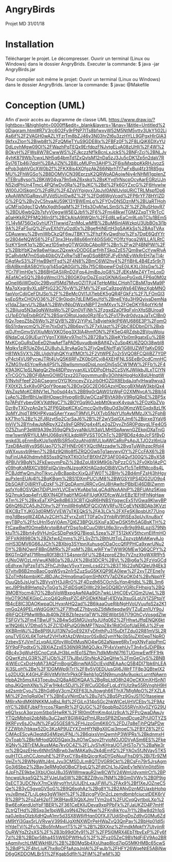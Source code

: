 # AngryBirds
Projet MD 
31/01/18

# Installation
Télécharger le projet.
Le décompresser.
Ouvrir un terminal (Linux ou Windows) dans le dossier AngryBrids.
Executer la commande:
$ java -jar AngryBirds.jar

Pour compiler soit même le projet: 
Ouvrir un terminal (Linux ou Windows) dans le dossier AngryBrids.
lancer la commande:
$ javac @Makefile


# Conception (UML)
Afin d'avoir accès au diagramme de classe UML
https://www.draw.io/?lightbox=1&highlight=0000ff&edit=_blank&layers=1&nav=1&title=Untitled%20Diagram.html#R7V3rc6O2Fv9rPNP7ITs8bfwxyW52M5NtM5vttv3UkY1i02LjAs6jf%2F2VAGH0wAZLYFzrTm8bZJ46v3N03hrZt6u3zzHYLL9GPgxHlrGIA39kfxxZlon%2Bjwb8t%2FzQMieTYuS9GDE8Ix%2FBFz0F%2F8LiQjK6DXyYUDdLoyhMgw09OI%2FWazhPqTEQx9ErfdpzFNJvtgELyA08zUHIj%2F4W%2BOkyH%2FWs8W78CwwWS%2FJkczzNf1kBcnLxJckS%2BNFrZcj%2BNLJv4yhK879Wb7cwxLNH5q64bmTd1ZxQvlsM12nDa5zJ3Ju5cDK1Zp5n2daV7RSvl76Tb46j7dqH%2BAJjZN%2B8LoMUPm3AHP%2F6isiMxpbpKkRHJvozSePob3gbhVGcXW0b2f%2FKX8is4XOfgzAkZ66jNbrhTf7wFxBui4fz31R85guMU%2FhWGSo%2B8DOMVjCN39EprzsK2QRWoADAojwNjy4rNHMI1gpIenZxTEBru8ysoj%2BKiW04ya79n5xkZ6xskq%2BsKYvd1rNscpOcvAarEGRzUJnN52idPhUn4TmcL4PQfwDv0Ra%2FbJKC%2Bd%2Fk6GYZxcG%2F6HywIwWI00JOISkgnO%2FdRU%2F4ZsVjYpigyx7JpJvl0ANIUvIqURiCTRLMspfDp6xAvAjWN1GaRqviJPJVd5UnI0w8Z%2F%2FDd6WgVcqd%2FP6rYF78HYIZDG%2FQ%2By2yC5hvaAU59K13YBWEmLg%2FYOyDNSDznM%2BUaRTHohuCMFis0dgcTQyMxXgdh5gaM%2FTHIs3OyAfwLSmSj%2F%2FZRuSHqyR7%2BDU6wbQ2b7sfyV0egwW5EQJbfi%2F6%2Fmi48kwlTGM2ZxqTYRrTcCa0aHKkRZPFMQ36lnSf%2BCkAIsA9IWQIn%2FEd8LwEaCm9LobTCIu1BEm5YL14yM756OxGvhUf7tTIwwjd7znMoLwMfB%2BuM6inIAWzkpU3UbBOs3l1b9A%2FaF5ujQ%2FuyEXfdYuOzd0x%2BgefHiNErtH3gSAjKkSs%2BAqTVAxCDAuwwu%2ByniWbCkzQF6wJTBKY%2FhzFKyQwdhiq%2Fs7DqE6QdYYror2804eNQWS6%2FsT3nx3Hxy88s66mY40i5Si6CYO1fzYgcq2WILLA1LRtC5izKYSmK1q%2BCwz1D5whgOTWGl0bCAboRP%2Bn%2Fw2P4BNPWl%2Fz%2BlbYbK2w9a6wHaucZQxwkyDODGEarfHhTSkqZzE57Qm8wCcYvwRIyA9CaRvbtM7m0Sqb40jbOVZxRwTsBTwgDSq8Bf0FJFyEhNEyWkRrEH7ajTI4rDAgfAvS3%2FHwB9eYFsd%2F4N8%2BmC6Wl2hy4%2FfiBHL4B4Ez5r9r7IrBiAlBkmBA58OYIcgj1j45qQA0Gil%2Bx7f5C6bpewFOsE0jLKXLj3iIsGw%2FYCr7IFlmH0e%2B6BHGASIiRnD2iFqs4JmjBpJoG8%2FJEKsMeZ4YTmLoxDAEafACeSQ%2B4gWmcl3%2B0GK0grDpZEojzGKNAjSxoPoGxdLFP6q0M0zaOneIl6jiWDp0jc29Bvojf5Md7MvpOZITPJ4TeHpMlbLCHqhTCBsM7qvMa9PMa7qXxgr8vXLs8PfijG23C76yW%2FMV%2FxqCa9zpgWs64EWezXgbMNOfapVorCdjjCeFDtJSp%2F%2BeMcOVI1JI7lebEK5gQR4FGkFz%2F7LFOnGI3ksEpSftxCHOVO36%2FC9r0ipdn7dLEIM5euYd%2BneEYdu3H9QyjvaDemNavI1daZ3arvU%2BaA%2BWyINloDWzxNBPT2mMXvx%2FOeDKYR4otYKrM%2BjIujq5N3a0qNWitpWo%2FQjn0VFiNh%2Fzgxd2aOf9qFxInXfqSBUroa9cU1pEO1pEtxbRGfZ%2BSqriORtqIJqdo0Rzj1Eo%2Fo179ydr0dyzaJaTxCIBn0fiQv7oeoZ5bZ6Wo%2FQVB%2BV2jYjPxLTsByiehkIktP6WU686E3P%2FomO6bS1rdwycmQ%2Fm7tjxDd%2Bb6pyi%2F7xIUazt%2FQbC8DDbnDI%2BxbqjDJfmGmvSVlXjuMbVXKO5pg3X3IA4hmfON%2FK5eG4RZdsb2BVouWoiu6NdaCgLG9UEurjYVgnTXWArv97no1%2B72Ba%2BjeKYbi0m9gatxEu%2BRMxKCgGuRsDpEeD2hwAefTaPAD6uyudbqkBAlf4ZyZuSp4KU6ZQOi38wbI8MqIky1ziR1UeZ6yLDU8uhJL9ryAaGp%2FjyQwENxfFaV1G8llUZWFfaKvD9DH81Wk5VX%2BLUjdsYghQKYra1fMOt%2F2VtWPEZo2r5VQO8FCQiliBZ7Y0PyP4ct4VU9PycwJTRt4UyQ5K6RFvZK0bGfCyj84XEHFNLSSEeBrOcdCmnHCXZMG1ly4SYcwRvk4P5I%2BwllsmmqdDiqLnonDhj5s5CW1MW%2FFb%2F4K9A3KC1pSLNatgQr2fe48DPqyyyanXLVDDPoDHs2CzSVKJWlikbJILxTClYNxTrCGO%2BOFjBAmGOWD1zxz207jgovmmunBy3OihhkHogHoX8qUHnqtW51NvhjFfeeF204jCsegmrOYG1KmcevZVzJrb0HOZDX8EbdaJqfyIHwa9wva3FX0tX2LSxK8y0PQolY9oeap%2BOxQGC2EO6GAzxHDpcgBXMaW3kblQx4WsZqzMoKC8lNV1eL7to0sd44s%2BB9q0rQAW01zWgFO2XMNycA%2Blb14LyAp%2BnfBhUwl8HOpwcIHvpg6IrBUwOCzaPBVtA98yV9RglQRpE%2BP5xfq7APdYybev0lKVXdtNgC7%2BOYGq9ljOJebMt0kwxK4vquk%2FOzKbZVpDzr8yTXOvzAn2e%2FP6QibpKCKsCmccQvIty6buOd3s0KmzWEGxdx8zLfK3pMYJhjdT8fKHPKyqaSAerYxwoT9MVLPUXTvb5NsYUfoAvMMzJX%2FphBkX71ho%2Bz%2FJ8Izyt5p2CsrSaJ6%2B%2F2wVSqiGXJm6%2Bjirxe3YaV6InVjV%2BYn4wJpNRpyX2Zs9xFQRNOg4x4fLe2gZDyvZh5R0PdpvgL1Fe4O5OZ5ZtunP3eWI9A39e359qQPkSvyaNkiUIt3aVLMHlSpAwwnGZEkpjDXaTniGmw1swnWRYlULMHJ068qVKILkdpWPVSST0ChTc%2BPBD6z4dpJcFSfByDwskd3LgEnmBxKUp1jpWBiSR5o0zuAhjdiWULIpAWCaRoPsApJLTJO2zI6nUaTzeD8AqWvs9S6Uao7O%2FHNEr06YXQctlMzzadw%2ByqTuWilhzqcRfol4qWXxusvb9Hen7%2B4z9QWo8f5ZRQOGwbTg1aevwyjOY%2FCcFAX6%2BhuFinUA40hdmvh8S5ss9QYeXTKtOj1cFBfXhfZP3AF004Qvf300Q%2ByX584PBUV9BgN%2FkEwovmPpZi%2BdZqU8X9M9Gb7bPzzCG%2Fv0Kb1AzPCy09hgKsMBXCV86FpIQvVeyjNJzgoKKHAGzdgOBi8VClvf1c5TeRfNtco8s4LPCBJdtfwQmJhoTIkycJyBcBapjbcXixQJiFW0T%2BHv%2Bd4mFZsHj3hHgyauPxIenEUAj4I%2BqKBgm%2BS1DXmPUCUM8%2BWGSYIlPS4DG2UO9o4DbSOAIFOj8IRYFuDzkF%2FQqDAxmURRCvGnU8HAwltcPBblEl46DBIZwnmasfxYo8OSVQkt7lDiPUmYLVCEwVKvAbp1qLgCAdiNxAAhiP%2BFUAhz5Kjqp5Q7muk5qp4eFrUBX1N4DFhabYMGi4iFIUgKKfDfcwWJirEBz1EFHFhNgHawATm%2F%2BkxEaTXPQe8dB633CBTjQjqR6HNBSYqgwcEx51VGwa9KlwyBPQ6hQf6iZCA5JhZOhv%2FYmilIRHlgMDFQCjOWVRFu7ECgEVNXBDAb3KVztlEKCBzTYJKG3d0RM5VVEW7sTKEQkS%2FA3LCk%2FXFeSK8psbUt77Ungmg7dBesgWZ4DAJy2CiH%2FyrxZoItTT0FaOv3YnbRV9fjSEq3pUyXnu8jxYwyTBPo%2FfcUHn15gVj0Am7Ql6Z3BPQUSXjsFa3DwDSK5fh5AGBsKTH%2FtCawBwlf0OmeBArvtqiBAgfYDsg1o4CuuOWrUl6p3irvyBr9g994LpzjS79NhktuTt%2Bbrt4y9VHJnGcSDpPek9Q7BjeqjL5zea%2FT512kKV5thcvnEllfmHO3FFVA9898Ok%2BZkfw4Zmms%2FLSvZt%2BthUttToLZpzyzbMjAKwyAJomHS3DMV6G66JJCh%2BXbjg3SYtpnXuhusgODaOccQfIPPHCa9xwrUNu2DY%2BiNOwnF8BnGMfRx%2FxpM%2BiLw9jFYwTWW90MEw1Q6QCPY%2BKGTnQiPa171fRmsR0f3Bt3TS4snpri5FU%2B4zprpEZ9o7VZnzXtgWXRfPr5rUNsOWOzLmVwuKN80a%2BJJX%2BId3DCR%2BVL%2Big6a%2FzVqGCdoEdhxw7gPzpTd%2FhCJh9acV5yxYzmjLcsd22%2B3T16j22qNDQleU94Ek307vitvB6B2moBaoCgqWSys2n1r5ZuzSuG5KXQP9EA0lew%2F2xyTZFEne1ySZoTHN4pmbijKCJBDJAc2Hmq6maGgmSHNXfV7aDZKpOK04%2BvNppYFOuuQb5JsUgI%2BVvsYH3JjRrO%2F4Dzdh65C0chSuYqn4HdbL%2BL3m6wcJ9P9s89Hwtg2yTpGg%2FdiDSgKDjWc293eGDQ8DrVGRIcFHhpig%2BQ3MOBYocm4i7O%2BoIVpWBxpgAwNIAa9Gh7wkLUHiC0EyCIGm2UwL%2BHxOT9ONEKGjpCJcoQ4QoRssPZC4PGIDkKNjaFj41DVa3tsuGLpUV1ZSPtpjYfB4cE8lC3DAOKwpaOLHyxrAHQ2ad%2B6ikaaOueRibNgHVoUVuufqS2a2K1rmGq2A9PELnWdGGIKf%2F71fhgEZ7hbvobZ5tMktIeqdw9VTZuEzn1UY9oJ4RiFQCEPMwWBqJb40lkZlEBZb1ezsrlaTW%2BEWibtS67I79OhCyVosgdZIwTSFGV%2Fm4TBwUF%2B4w5dSMGUxsfgJUjfq062%2FHhwtJffqENQK6ktw1NQli6LV7Dthq5%2FZC1D4PulQG9kMPTNzqZ8x1RdOiGofUaER6Jj%2FveXKBRmWJ%2Be8PI9UUl13N7sGoE92XFyDfnthPu315uDtTZdu02R81mVSL2RonuTVEGXL6KToHuf2VH1xKtAzDWnIzor0SxBd2ymYNc0b5luZXt0epTNpRO2zbeySYJVmTzLyqAjLlGfoyWoDtMusNO4wG62aNawe6RvTxgXNyFajjpPmC5IY9qFPpdtxG%2BXIAZzxE536N9R3MQOJkx7Pi4xVxehUvT3n4vSJDiPBkx4Bc4v3gWuHSCnoCztAJH3bLm1Ep1SZftm7tdlkMInNI7f6TUGmwEwfFF1HkOQwrKzhLG3R%2FjJOb%2F17kJ8xUStyNcA2QeQHw%2FmGeCjvS%2BNB4iWIEcCxDoHgMj73AQFmBogjQBinwNA5DclEvjdNEAaAcQ5B4DI71bk6hLEAXi3SLoH%2Be%2F1DGMWp9iTrI%2F8v5V0EDUusGlj6JWrFTF8p3QBtwIX2Lg2DUQLK4GHJFiRjVitMVjht1rPkk0FRehb1gQ5N9mundAv9uokcLurntNAwrnHpbA2h5msX43Toeubu2lQ8aA6DKQAA%2BgRpLtdO8h24OeCKXmXHSnN1phqJKjQmhXNs%2Fw1Hk4c5DJI%2FWCuGD6oFLgLdYlUIz9w55RVnghH9Hsd2smtrCyoJ%2BhGd6gV3cmZXEF63LhJtowgh66TfnX7MlgMpO%2FXZLAMI%2F2m1gRql0eTY%2BhEuVNjntDa%2Bu7d%2Bq5Prz9GvJS11O1taseiewM6lrxNrdMK6NKKMJqBsLRd%2FGiLn314qSGc2hkWlCeUjHVCEbv%2F9AznYC%2BjEFJbkFfrrcos7RamRt%2FQUGC%2F6pqbRqZG55RVnXIy0ZYG29Ue6Q1xscA3qrzom5tbp5HwRK%2F1Rl0m0fmKm4pUz9cA%2FPcQwaDAwJyYTQzMbhqij2obN8u3uC2apY8GW4QzPmURzoSP82tDsndDcue2PrUlOTYZS9KRFyy6sJOyJN%2FaG5GES8%2FHiJzoGm6K6O%2FDJ7q8eTjhPQfaPDwFZZWbh7rbkqx52Dc3KzAP9UZYXZmHfYNBgXlICqj3moeC%2FBYZ8%2FCCjMAcEScyAj3eqtdG4MlzeUFNLi%2B6qixsVmQwmhP3WIPRs%2BkdnmxHOvToab%2BkrMHodQ0D5Qajx3sJtO1wCsoy2fryioNOJODVyASm6ES%2FkeXQNy%2BTrEMJkusMAp7ky0C4Z%2FLJyS1vKHraUOTJHSTo7V%2BaNe3rm%2BQqzEHev6tNht5NBrwb3wlMAKa9u2k4dEmfQ%2FYAOx5fJNVay5TK5oulHTCLohCCJpnuhE%2FPxxCY8s4IbQicgrKqDYGpNuuFhsD9%2Bi7Er9ZMVeiZn%2BWNgWltJ4nLJvu3CMSDJLm8QTDVGR9Ckt%2BCsFn79r5JrsAgmGo3j6Sbp2%2Bay3eRMg0dOBqCFbgLQ%2FdtChL1oJQjpEy1eNiVin0itd5Im4JpFhZE9kbe3XbUOjpU8u35WIWmwauR2iw8CW1V24WmUdyxmlrCt%2BPhncwqUksq5QZ%2FVJeUIaSW%2BCBZZi9vjo7NM%2BGm0VWy%2B0P9jg0sECT3UDCNvX7mCkWryoYhrUUIJEhLxaJjFWIJ%2FAx9%2Bf1XeJOZneC5Qe%2B3yC5gvqGV5oG%2B9Q6sghAz%2Bg8Y%2B2ANyDznM2UaxbHohpyyJxBmeZ7LrJLgkg3gW1IkH%2F%2BzjcgPV0n2cLzemdbmbfcjucstDEK6rVR%2BP%2FoZaHi2p1T3KBHavB3jQbXJmrTVm2o4%2FUCvqQyrtboLXp%2Bw6EoKerdUpYpF1BER%2F361CeEKllJDeva9xpPPbFk%2FJaUKZO4P7mHfZLtrQTHd%2BSxp3e1bpWBJq9N4ZNc0fkej%2FKn8jkYcu7r1%2Bw8d2h1pSna0JeibsOlzbXdHQvA1mr5d3SX8W6jfHqn0OfXJI7UdjShgDoZd9vG0Mu6ZdsM9tYi3Gax5rLiVRvwV3994IJgXtNXWDrPeHWaZvQ3QnPav%2BbHp01dI5jHYdeTVj%2Fo%2Bo5fnMsvrtT5%2F%2B%2BXXnz%2FmdkMpkfY7UtyjinROuRWYqZt2sXS%2F%2B3b99dOfv91%2F%2FP5l0MRX4EbTfbvExP%2Fy6f7zl%2B%2BDpr58ha451iW6DPWfHu5%2F%2Fvz05ZeC9BVNdFjEV9Ao2BRsAqmjIychLtMEWkH8U%2B%2B0MgSb4XsUhap8lcd7ipG5MKHMBc65cwS%2BdP%2F4hrLjuK7hx8oOFfaAzqJnlAI%2FwJb%2FHFY26WqeNtE5ABjNwD6gGKDDOMLBr51%2FKgab5dfIh%2FiM%2FwM%3D
